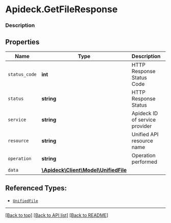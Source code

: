 # Apideck.GetFileResponse

### Description

## Properties
Name | Type | Description | Notes
------------ | ------------- | ------------- | -------------
`status_code` | **int** | HTTP Response Status Code | 
`status` | **string** | HTTP Response Status | 
`service` | **string** | Apideck ID of service provider | 
`resource` | **string** | Unified API resource name | 
`operation` | **string** | Operation performed | 
`data` | [**\Apideck\Client\Model\UnifiedFile**](UnifiedFile.md) |  | 





## Referenced Types:





* [`UnifiedFile`](UnifiedFile.md)

---

[[Back to top]](#) [[Back to API list]](../../../../README.md#documentation-for-api-endpoints) [[Back to README]](../../../../README.md)


